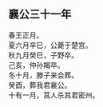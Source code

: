 ## 襄公三十一年

春王正月。  
夏六月辛巳，公薨于楚宫。  
秋九月癸巳，子野卒。  
己亥，仲孙羯卒。  
冬十月，滕子来会葬。  
癸酉，葬我君襄公。  
十有一月，莒人杀其君密州。  


